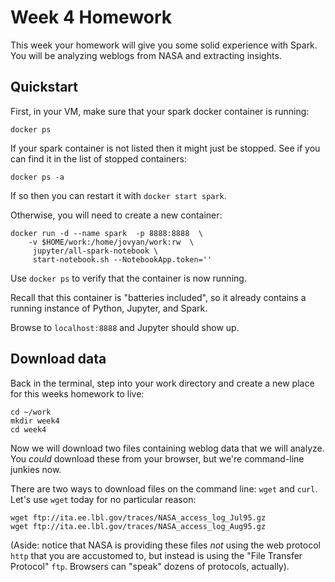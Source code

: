 # Week 4 Homework

This week your homework will give you some solid experience with Spark.  You will be
analyzing weblogs from NASA and extracting insights.

## Quickstart

First, in your VM, make sure that your spark docker container is running:
```
docker ps
```

If your spark container is not listed then it might just be stopped.  See
if you can find it in the list of stopped containers:
```
docker ps -a
```
If so then you can restart it with `docker start spark`.

Otherwise, you will need to create a new container:
```
docker run -d --name spark  -p 8888:8888  \
    -v $HOME/work:/home/jovyan/work:rw  \
     jupyter/all-spark-notebook \
     start-notebook.sh --NotebookApp.token='' 
```

Use `docker ps` to verify that the container is now running.

Recall that this container is "batteries included", so it already contains
a running instance of Python, Jupyter, and Spark.

Browse to `localhost:8888` and Jupyter should show up.

## Download data

Back in the terminal, step into your work directory and create a new place for
this weeks homework to live:
```
cd ~/work
mkdir week4
cd week4
```

Now we will download two files containing weblog data that we will analyze.  You *could* download these
from your browser, but we're command-line junkies now.

There are two ways to download files
on the command line:  `wget` and `curl`.  Let's use `wget` today for no particular reason:
```
wget ftp://ita.ee.lbl.gov/traces/NASA_access_log_Jul95.gz
wget ftp://ita.ee.lbl.gov/traces/NASA_access_log_Aug95.gz
```
(Aside:  notice that NASA is providing these files *not* using the web protocol `http` that you are accustomed to,
but instead is using the "File Transfer Protocol" `ftp`.  Browsers can "speak" dozens of protocols, actually).





